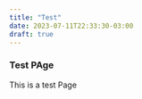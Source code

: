 ```yaml
---
title: "Test"
date: 2023-07-11T22:33:30-03:00
draft: true
---
```

 ### Test PAge
This is a test Page
